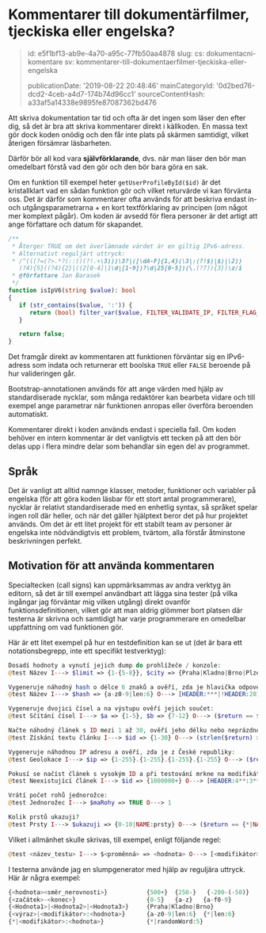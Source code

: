 Kommentarer till dokumentärfilmer, tjeckiska eller engelska?
============================================================

> id: e5f1bf13-ab9e-4a70-a95c-77fb50aa4878
> slug:
> 	cs: dokumentacni-komentare
> 	sv: kommentarer-till-dokumentaerfilmer-tjeckiska-eller-engelska
> 
> publicationDate: '2019-08-22 20:48:46'
> mainCategoryId: '0d2bed76-dcd2-4ceb-a4d7-174b74d96cc1'
> sourceContentHash: a33af5a14338e9895fe87087362bd476

Att skriva dokumentation tar tid och ofta är det ingen som läser den efter dig, så det är bra att skriva kommentarer direkt i källkoden. En massa text gör dock koden onödig och den får inte plats på skärmen samtidigt, vilket återigen försämrar läsbarheten.

Därför bör all kod vara **självförklarande**, dvs. när man läser den bör man omedelbart förstå vad den gör och den bör bara göra en sak.

Om en funktion till exempel heter `getUserProfileById($id)` är det kristallklart vad en sådan funktion gör och vilket returvärde vi kan förvänta oss. Det är därför som kommentarer ofta används för att beskriva endast in- och utgångsparametrarna + en kort textförklaring av principen (om något mer komplext pågår). Om koden är avsedd för flera personer är det artigt att ange författare och datum för skapandet.

```php
/**
 * Återger TRUE om det överlämnade värdet är en giltig IPv6-adress.
 * Alternativt reguljärt uttryck:
 * /^(((?=(?>.*?(::))(?!.+\3)))\3?|([\dA-F]{1,4}(\3|:(?!$)|$)|\2))
   (?4){5}((?4){2}|((2[0-4]|1\d|[1-9])?\d|25[0-5])(\.(?7)){3})\z/i
 * @författare Jan Barasek
 */
function isIpV6(string $value): bool
{
   if (str_contains($value, ':')) {
      return (bool) filter_var($value, FILTER_VALIDATE_IP, FILTER_FLAG_IPV6);
   }

   return false;
}
```

Det framgår direkt av kommentaren att funktionen förväntar sig en IPv6-adress som indata och returnerar ett boolska `TRUE` eller `FALSE` beroende på hur valideringen går.

Bootstrap-annotationen används för att ange värden med hjälp av standardiserade nycklar, som många redaktörer kan bearbeta vidare och till exempel ange parametrar när funktionen anropas eller överföra beroenden automatiskt.

Kommentarer direkt i koden används endast i speciella fall. Om koden behöver en intern kommentar är det vanligtvis ett tecken på att den bör delas upp i flera mindre delar som behandlar sin egen del av programmet.

Språk
--------------

Det är vanligt att alltid namnge klasser, metoder, funktioner och variabler på engelska (för att göra koden läsbar för ett stort antal programmerare), nycklar är relativt standardiserade med en enhetlig syntax, så språket spelar ingen roll där heller, och när det gäller hjälptext beror det på hur projektet används. Om det är ett litet projekt för ett stabilt team av personer är engelska inte nödvändigtvis ett problem, tvärtom, alla förstår åtminstone beskrivningen perfekt.

Motivation för att använda kommentaren
-------------------

Specialtecken (call signs) kan uppmärksammas av andra verktyg än editorn, så det är till exempel användbart att lägga sina tester (på vilka ingångar jag förväntar mig vilken utgång) direkt ovanför funktionsdefinitionen, vilket gör att man aldrig glömmer bort platsen där testerna är skrivna och samtidigt har varje programmerare en omedelbar uppfattning om vad funktionen gör.

Här är ett litet exempel på hur en testdefinition kan se ut (det är bara ett notationsbegrepp, inte ett specifikt testverktyg):

```php
Dosadí hodnoty a vynutí jejich dump do prohlížeče / konzole:
@test Název I---> $limit => {1-{5-8}}, $city => {Praha|Kladno|Brno|Plzeň} O---> [DUMP]

Vygeneruje náhodný hash o délce 6 znaků a ověří, zda je hlavička odpovědi jakákoli, kromě 201:
@test Název I---> $hash => {a-z0-9|len:6} O---> [HEADER:***|!HEADER:201]

Vygeneruje dvojici čísel a na výstupu ověří jejich součet:
@test Sčítání čísel I---> $a => {1-5}, $b => {7-12} O---> ($return == $a+$b)

Načte náhodný článek s ID mezi 1 až 30, ověří jeho délku nebo neprázdnost:
@test Získání textu článku I---> $id => {1-30} O---> (strlen($return) > 64 || $return != NULL)

Vygeneruje náhodnou IP adresu a ověří, zda je z České republiky:
@test Geolokace I---> $ip => {1-255}.{1-255}.{1-255}.{1-255} O---> ($return['land'] == 'SV')

Pokusí se načíst článek s vysokým ID a při testování mrkne na modifikátory (filtry):
@test Neexistující článek I---> $id => {1000000+} O---> [HEADER:4**:3**|NOCONTENT]

Vrátí počet rohů jednorožce:
@test Jednorožec I---> $maRohy => TRUE O---> 1

Kolik prstů ukazuji?
@test Prsty I---> $ukazuji => {0-10|NAME:prsty} O---> ($return == {*|NAME:prsty})
```

Vilket i allmänhet skulle skrivas, till exempel, enligt följande regel:

```php
@test <název_testu> I---> $<proměnná> => <hodnota> O---> [<modifikátor>:<hodnota>] (<výraz_platnosti>)
```

I testerna använde jag en slumpgenerator med hjälp av reguljära uttryck.
Här är några exempel:

```php
{<hodnota><směr_nerovnosti>}           {500+}  {250-}   {-200-(-50)}
{<začátek>-<konec>}                    {0-5}   {a-z}   {a-f0-9}
{<Hodnota1>|<Hodnota2>|<Hodnota3>}     {Praha|Kladno|Brno}
{<výraz>|<modifikátor>:<hodnota>}      {a-z0-9|len:6}  {*|len:6}
{*|<modifikátor>:<hodnota>}            {*|randomWord:5}
```
